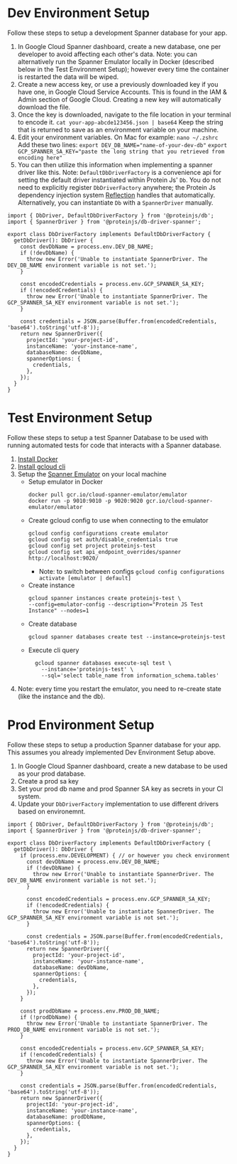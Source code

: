 # Dev Environment Setup

Follow these steps to setup a development Spanner database for your app.

1. In Google Cloud Spanner dashboard, create a new database, one per developer to avoid affecting each other's data. Note: you can alternatively run the Spanner Emulator locally in Docker (described below in the Test Environment Setup); however every time the container is restarted the data will be wiped.
2. Create a new access key, or use a previously downloaded key if you have one, in Google Cloud Service Accounts. This is found in the IAM & Admin section of Google Cloud. Creating a new key will automatically download the file.
3. Once the key is downloaded, navigate to the file location in your terminal to encode it.
`cat your-app-abcde123456.json | base64`
Keep the string that is returned to save as an environment variable on your machine.
4. Edit your environment variables. On Mac for example:
`nano ~/.zshrc`
Add these two lines:
`export DEV_DB_NAME="name-of-your-dev-db"`
`export GCP_SPANNER_SA_KEY="paste the long string that you retrieved from encoding here"`
5. You can then utilize this information when implementing a spanner driver like this. Note: `DefaultDbDriverFactory` is a convenience api for setting the default driver instantiated within Protein Js' `Db`. You do not need to explicitly register `DbDriverFactory` anywhere; the Protein Js dependency injection system [Reflection](https://github.com/proteinjs/reflection) handles that automatically. Alternatively, you can instantiate `Db` with a `SpannerDriver` manually.
```
import { DbDriver, DefaultDbDriverFactory } from '@proteinjs/db';
import { SpannerDriver } from '@proteinjs/db-driver-spanner';

export class DbDriverFactory implements DefaultDbDriverFactory {
  getDbDriver(): DbDriver {
    const devDbName = process.env.DEV_DB_NAME;
    if (!devDbName) {
      throw new Error('Unable to instantiate SpannerDriver. The DEV_DB_NAME environment variable is not set.');
    }

    const encodedCredentials = process.env.GCP_SPANNER_SA_KEY;
    if (!encodedCredentials) {
      throw new Error('Unable to instantiate SpannerDriver. The GCP_SPANNER_SA_KEY environment variable is not set.');
    }

    const credentials = JSON.parse(Buffer.from(encodedCredentials, 'base64').toString('utf-8'));
    return new SpannerDriver({
      projectId: 'your-project-id',
      instanceName: 'your-instance-name',
      databaseName: devDbName,
      spannerOptions: {
        credentials,
      },
    });
  }
}
```


# Test Environment Setup

Follow these steps to setup a test Spanner Database to be used with running automated tests for code that interacts with a Spanner database.

1. [Install Docker](https://docs.docker.com/desktop/install/mac-install/)
2. [Install gcloud cli](https://cloud.google.com/sdk/docs/install)
3. Setup the [Spanner Emulator](https://cloud.google.com/spanner/docs/emulator#linux-macos) on your local machine
   - Setup emulator in Docker
     ```
     docker pull gcr.io/cloud-spanner-emulator/emulator
     docker run -p 9010:9010 -p 9020:9020 gcr.io/cloud-spanner-emulator/emulator
     ```
   - Create gcloud config to use when connecting to the emulator
     ```
     gcloud config configurations create emulator
     gcloud config set auth/disable_credentials true
     gcloud config set project proteinjs-test
     gcloud config set api_endpoint_overrides/spanner http://localhost:9020/
     ```
     - Note: to switch between configs `gcloud config configurations activate [emulator | default]`
   - Create instance
     ```
     gcloud spanner instances create proteinjs-test \
     --config=emulator-config --description="Protein JS Test Instance" --nodes=1
     ```
   - Create database
     ```
     gcloud spanner databases create test --instance=proteinjs-test
     ```
   - Execute cli query
     ```
       gcloud spanner databases execute-sql test \
         --instance='proteinjs-test' \
         --sql='select table_name from information_schema.tables'
     ```
4. Note: every time you restart the emulator, you need to re-create state (like the instance and the db).


# Prod Environment Setup

Follow these steps to setup a production Spanner database for your app. This assumes you already implemented Dev Environment Setup above.

1. In Google Cloud Spanner dashboard, create a new database to be used as your prod database.
2. Create a prod sa key
3. Set your prod db name and prod Spanner SA key as secrets in your CI system.
4. Update your `DbDriverFactory` implementation to use different drivers based on environemnt.
```
import { DbDriver, DefaultDbDriverFactory } from '@proteinjs/db';
import { SpannerDriver } from '@proteinjs/db-driver-spanner';

export class DbDriverFactory implements DefaultDbDriverFactory {
  getDbDriver(): DbDriver {
    if (process.env.DEVELOPMENT) { // or however you check environment
      const devDbName = process.env.DEV_DB_NAME;
      if (!devDbName) {
        throw new Error('Unable to instantiate SpannerDriver. The DEV_DB_NAME environment variable is not set.');
      }

      const encodedCredentials = process.env.GCP_SPANNER_SA_KEY;
      if (!encodedCredentials) {
        throw new Error('Unable to instantiate SpannerDriver. The GCP_SPANNER_SA_KEY environment variable is not set.');
      }

      const credentials = JSON.parse(Buffer.from(encodedCredentials, 'base64').toString('utf-8'));
      return new SpannerDriver({
        projectId: 'your-project-id',
        instanceName: 'your-instance-name',
        databaseName: devDbName,
        spannerOptions: {
          credentials,
        },
      });
    }

    const prodDbName = process.env.PROD_DB_NAME;
    if (!prodDbName) {
      throw new Error('Unable to instantiate SpannerDriver. The PROD_DB_NAME environment variable is not set.');
    }

    const encodedCredentials = process.env.GCP_SPANNER_SA_KEY;
    if (!encodedCredentials) {
      throw new Error('Unable to instantiate SpannerDriver. The GCP_SPANNER_SA_KEY environment variable is not set.');
    }

    const credentials = JSON.parse(Buffer.from(encodedCredentials, 'base64').toString('utf-8'));
    return new SpannerDriver({
      projectId: 'your-project-id',
      instanceName: 'your-instance-name',
      databaseName: prodDbName,
      spannerOptions: {
        credentials,
      },
    });
  }
}
```